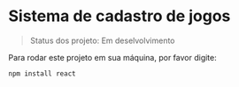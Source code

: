 <h1>Sistema de cadastro de jogos</h1>

> Status dos projeto: Em deselvolvimento

Para rodar este projeto em sua máquina, por favor digite:

```
npm install react
```
